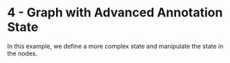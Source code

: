# 4 - Graph with Advanced Annotation State

In this example, we define a more complex state and manipulate the state in the nodes.
